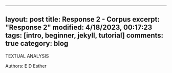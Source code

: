 
---
layout: post
title: Response 2 - Corpus
excerpt: "Response 2"
modified: 4/18/2023, 00:17:23
tags: [intro, beginner, jekyll, tutorial]
comments: true
category: blog
---

TEXTUAL ANALYSIS

Authors:
E
D
Esther
